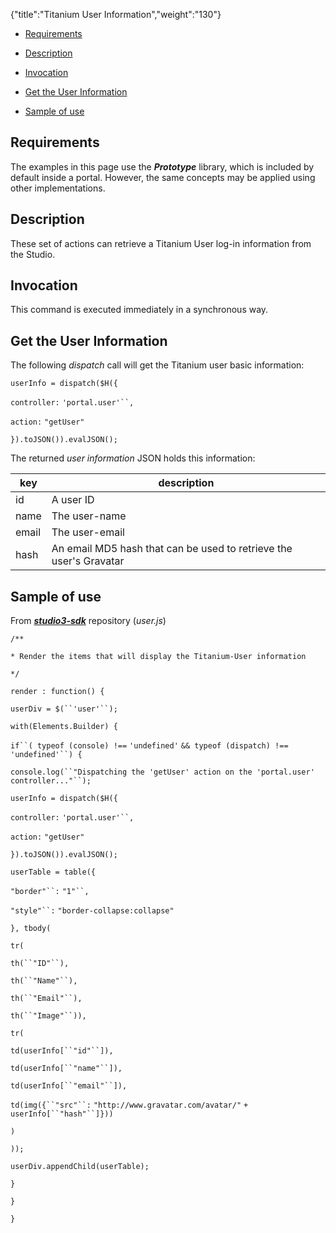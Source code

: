 {"title":"Titanium User Information","weight":"130"}

* [Requirements](#requirements)

* [Description](#description)

* [Invocation](#invocation)

* [Get the User Information](#get-the-user-information)

* [Sample of use](#sample-of-use)

## Requirements

The examples in this page use the _**Prototype**_ library, which is included by default inside a portal. However, the same concepts may be applied using other implementations.

## Description

These set of actions can retrieve a Titanium User log-in information from the Studio.

## Invocation

This command is executed immediately in a synchronous way.

## Get the User Information

The following _dispatch_ call will get the Titanium user basic information:

`userInfo = dispatch($H({`

`controller:` `'portal.user'``,`

`action:` `"getUser"`

`}).toJSON()).evalJSON();`

The returned _user information_ JSON holds this information:

| key | description |
| --- | --- |
| id | A user ID |
| name | The user-name |
| email | The user-email |
| hash | An email MD5 hash that can be used to retrieve the user's Gravatar |

## Sample of use

From _**[studio3-sdk](https://github.com/aptana/studio3-sdk)**_ repository (_user.js_)

`/**`

`* Render the items that will display the Titanium-User information`

`*/`

`render : function() {`

`userDiv = $(``'user'``);`

`with(Elements.Builder) {`

`if``( typeof (console) !==` `'undefined'` `&& typeof (dispatch) !==` `'undefined'``) {`

`console.log(``"Dispatching the 'getUser' action on the 'portal.user' controller..."``);`

`userInfo = dispatch($H({`

`controller:` `'portal.user'``,`

`action:` `"getUser"`

`}).toJSON()).evalJSON();`

`userTable = table({`

`"border"``:` `"1"``,`

`"style"``:` `"border-collapse:collapse"`

`}, tbody(`

`tr(`

`th(``"ID"``),`

`th(``"Name"``),`

`th(``"Email"``),`

`th(``"Image"``)),`

`tr(`

`td(userInfo[``"id"``]),`

`td(userInfo[``"name"``]),`

`td(userInfo[``"email"``]),`

`td(img({``"src"``:` `"http://www.gravatar.com/avatar/"` `+ userInfo[``"hash"``]}))`

`)`

`));`

`userDiv.appendChild(userTable);`

`}`

`}`

`}`

